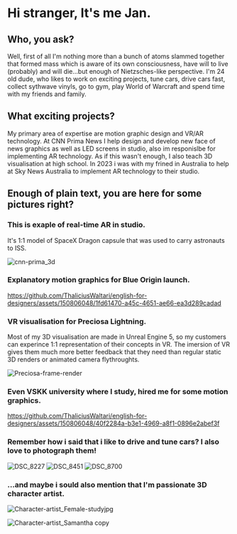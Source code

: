 # Hi stranger, It's me Jan.
## Who, you ask? 
Well, first of all I'm nothing more than a bunch of atoms slammed together that formed mass which is aware of its own consciousness, have will to live (probably) and will die...but enough of Nietzsches-like perspective. I'm 24 old dude, who likes to work on exciting projects, tune cars, drive cars fast, collect sythwave vinyls, go to gym, play World of Warcraft and spend time with my friends and family.
## What exciting projects?
My primary area of expertise are motion graphic design and VR/AR technology. At CNN Prima News I help design and develop new face of news graphics as well as LED screens in studio, also im responislbe for implementing AR technology. As if this wasn't enough, I also teach 3D visualisation at high school. In 2023 i was with my frined in Australia to help at Sky News Australia to implement AR technology to their studio.

## Enough of plain text, you are here for some pictures right?

### This is exaple of real-time AR in studio. 
It's 1:1 model of SpaceX Dragon capsule that was used to carry astronauts to ISS.

![cnn-prima_3d](https://github.com/ThaliciusWaltari/english-for-designers/assets/150806048/4712e285-73d7-45dd-b1ed-47fc6da98ab8)

### Explanatory motion graphics for Blue Origin launch.

https://github.com/ThaliciusWaltari/english-for-designers/assets/150806048/1fd61470-a45c-4651-ae66-ea3d289cadad

### VR visualisation for Preciosa Lightning.
Most of my 3D visualisation are made in Unreal Engine 5, so my customers can experince 1:1 representation of their concepts in VR. The imersion of VR gives them much more better feedback that they need than regular static 3D renders or animated camera flythroughts.

![Preciosa-frame-render](https://github.com/ThaliciusWaltari/english-for-designers/assets/150806048/2ab90836-e6ba-41da-9190-a9b7b7a4ae61)

### Even VSKK university where I study, hired me for some motion graphics.

https://github.com/ThaliciusWaltari/english-for-designers/assets/150806048/40f2284a-b3e1-4969-a8f1-0896e2abef3f

### Remember how i said that i like to drive and tune cars? I also love to photograph them!

![DSC_8227](https://github.com/ThaliciusWaltari/english-for-designers/assets/150806048/836641d7-4be6-43c1-ba85-f7e51b1c0080)
![DSC_8451](https://github.com/ThaliciusWaltari/english-for-designers/assets/150806048/c05ca3fd-a950-425e-b941-dd1f79fe8ee9)
![DSC_8700](https://github.com/ThaliciusWaltari/english-for-designers/assets/150806048/1433538f-4c7c-4e2b-835a-34d65c123789)

### ...and maybe i sould also mention that I'm passionate 3D character artist.
![Character-artist_Female-studyjpg](https://github.com/ThaliciusWaltari/english-for-designers/assets/150806048/a2571e69-4513-4058-9e64-7def7fa80c3b)

![Character-artist_Samantha copy](https://github.com/ThaliciusWaltari/english-for-designers/assets/150806048/f4fa63bf-3dad-45a0-a8e0-c12550d31f07)
